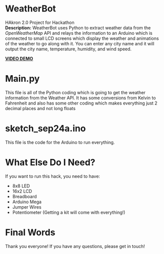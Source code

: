 # WeatherBot
HAkron 2.0 Project for Hackathon    
**Description:** WeatherBot uses Python to extract weather data from the *OpenWeatherMap* API and relays the information to an Arduino which is connected to small LCD screens which display the weather and animations of the weather to go along with it. You can enter any city name and it will output the city name, temperature, humidity, and wind speed.

[**VIDEO DEMO**](https://www.youtube.com/watch?v=7LHME5CmFDo)

# Main.py
This file is all of the Python coding which is going to get the weather information from the Weather API. It has some conversions from
Kelvin to Fahrenheit and also has some other coding which makes everything just 2 decimal places and not long floats

# sketch_sep24a.ino
This file is the code for the Arduino to run everything.

# What Else Do I Need?
If you want to run this hack, you need to have:
* 8x8 LED
* 16x2 LCD
* Breadboard
* Arduino Mega
* Jumper Wires
* Potentiometer
(Getting a kit will come with everything!)

# Final Words
Thank you everyone! If you have any questions, please get in touch! 
